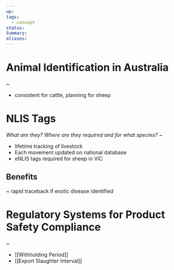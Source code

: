 ```yaml
---
up: 
tags:
  - concept
status: 
Summary:
aliases:
---
```

# Animal Identification in Australia
~
- consistent for cattle, planning for sheep

# NLIS Tags
*What are they? Where are they required and for what species?*
~
- lifetime tracking of livestock
- Each movement updated on national database
- eNLIS tags required for sheep in VIC
<!--SR:!2025-03-08,3,250-->

## Benefits
~
rapid traceback if exotic disease identified

# Regulatory Systems for Product Safety Compliance
~
- [[Withholding Period]]
- [[Export Slaughter Interval]]

